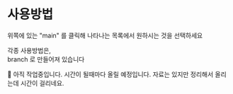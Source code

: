 # 사용방법
위쪽에 있는 "main" 를 클릭해 나타나는 목록에서 원하시는 것을 선택하세요

각종 사용방법은, <br> 
branch 로 만들어져 있습니다

🌈 아직 작업중입니다. 시간이 될때마다 올릴 예정입니다. 자료는 있지만 정리해서 올리는데 시간이 걸리네요. 
